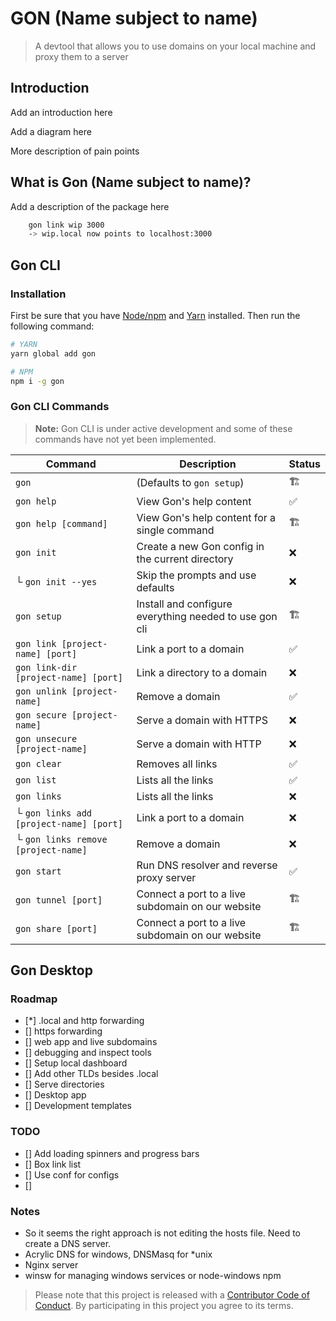# GON (Name subject to name)

> A devtool that allows you to use domains on your local machine and proxy them to a server

## Introduction

Add an introduction here

Add a diagram here

More description of pain points

## What is Gon (Name subject to name)?

Add a description of the package here

```sh
    gon link wip 3000
    -> wip.local now points to localhost:3000
```

## Gon CLI

### Installation

First be sure that you have [Node/npm](https://nodejs.org/) and
[Yarn](https://yarnpkg.com/docs/install/) installed. Then run the following
command:

```sh
# YARN
yarn global add gon

# NPM
npm i -g gon
```

### Gon CLI Commands

> **Note:** Gon CLI is under active development and some of these commands have
> not yet been implemented.

| Command                                 | Description                                            | Status |
| --------------------------------------- | ------------------------------------------------------ | ------ |
| `gon`                                   | (Defaults to `gon setup`)                              | 🏗️     |
| `gon help`                              | View Gon's help content                                | ✅     |
| `gon help [command]`                    | View Gon's help content for a single command           | 🏗️     |
| `gon init`                              | Create a new Gon config in the current directory       | ❌     |
| └ `gon init --yes`                      | Skip the prompts and use defaults                      | ❌     |
| `gon setup`                             | Install and configure everything needed to use gon cli | 🏗️     |
| `gon link [project-name] [port]`        | Link a port to a domain                                | ✅     |
| `gon link-dir [project-name] [port]`    | Link a directory to a domain                           | ❌     |
| `gon unlink [project-name]`             | Remove a domain                                        | ✅     |
| `gon secure [project-name]`             | Serve a domain with HTTPS                              | ❌     |
| `gon unsecure [project-name]`           | Serve a domain with HTTP                               | ❌     |
| `gon clear`                             | Removes all links                                      | ✅     |
| `gon list`                              | Lists all the links                                    | ✅     |
| `gon links`                             | Lists all the links                                    | ❌     |
| └ `gon links add [project-name] [port]` | Link a port to a domain                                | ❌     |
| └ `gon links remove [project-name]`     | Remove a domain                                        | ❌     |
| `gon start`                             | Run DNS resolver and reverse proxy server              | ✅     |
| `gon tunnel [port]`                     | Connect a port to a live subdomain on our website      | 🏗️     |
| `gon share [port]`                      | Connect a port to a live subdomain on our website      | 🏗️     |

## Gon Desktop

### Roadmap

- [*] .local and http forwarding
- [] https forwarding
- [] web app and live subdomains
- [] debugging and inspect tools
- [] Setup local dashboard
- [] Add other TLDs besides .local
- [] Serve directories
- [] Desktop app
- [] Development templates

### TODO

- [] Add loading spinners and progress bars
- [] Box link list
- [] Use conf for configs
- []

### Notes

- So it seems the right approach is not editing the hosts file. Need to create a DNS server.
- Acrylic DNS for windows, DNSMasq for \*unix
- Nginx server
- winsw for managing windows services or node-windows npm

> Please note that this project is released with a [Contributor Code of Conduct](code-of-conduct.md). By participating in this project you agree to its terms.
